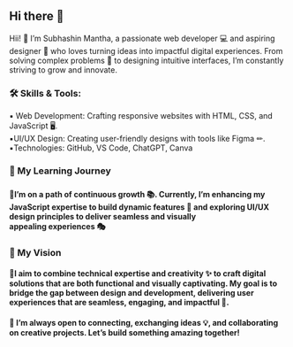 ## Hi there 👋

Hii! 👋 I’m Subhashin Mantha, a passionate web developer 💻 and aspiring designer 🎨 who loves turning ideas into impactful digital experiences. From solving complex problems 🧩 to designing intuitive interfaces, I’m constantly striving to grow and innovate.

<h3> 🛠 Skills & Tools:</h3> 
▪️ Web Development: Crafting responsive websites with HTML, CSS, and JavaScript 🖥.<br>
▪️UI/UX Design: Creating user-friendly designs with tools like Figma ✏.<br>
▪️Technologies: GitHub, VS Code, ChatGPT, Canva<br>

<h3>🌱 My Learning Journey<h3>

<h4>🔹I’m on a path of continuous growth 📚. Currently, I’m enhancing my JavaScript expertise to build dynamic features 🔧 and exploring UI/UX design principles to deliver seamless and visually appealing experiences 🎭</h4>

<h3>🚀 My Vision</h3>

<h4>🔹I aim to combine technical expertise and creativity ✨ to craft digital solutions that are both functional and visually captivating. My goal is to bridge the gap between design and development, delivering user experiences that are seamless, engaging, and impactful 🌈.</h4>

<h4>💬 I’m always open to connecting, exchanging ideas 💡, and collaborating on creative projects. Let’s build something amazing together!</h4> 
<!--
**Siara-05/Siara-05** is a ✨ _special_ ✨ repository because its `README.md` (this file) appears on your GitHub profile.

Here are some ideas to get you started:

- 🔭 I’m currently working on ...
- 🌱 I’m currently learning ...
- 👯 I’m looking to collaborate on ...
- 🤔 I’m looking for help with ...
- 💬 Ask me about ...
- 📫 How to reach me: ...
- 😄 Pronouns: ...
- ⚡ Fun fact: ...
-->
